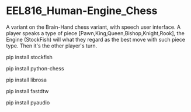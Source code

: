 # EEL816_Human-Engine_Chess

A variant on the Brain-Hand chess variant, with speech user interface. A player speaks a type of piece [Pawn,King,Queen,Bishop,Knight,Rook], the Engine (StockFish) will what they regard as the best move with such piece type. Then it's the other player's turn.

pip install stockfish

pip install python-chess

pip install librosa

pip install fastdtw

pip install pyaudio
